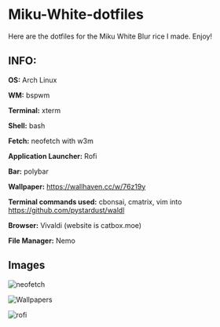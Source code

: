 # Miku-White-dotfiles
Here are the dotfiles for the Miku White Blur rice I made. Enjoy!

## INFO:

**OS:** Arch Linux

**WM:** bspwm

**Terminal:** xterm

**Shell:** bash

**Fetch:** neofetch with w3m

**Application Launcher:** Rofi

**Bar:** polybar

**Wallpaper:** https://wallhaven.cc/w/76z19y

**Terminal commands used:** cbonsai, cmatrix, vim into https://github.com/pystardust/waldl

**Browser:** Vivaldi (website is catbox.moe)

**File Manager:** Nemo


## Images

![neofetch](https://i.imgur.com/I1PZa2W.png)

![Wallpapers](https://i.imgur.com/ob8rgEb.png)

![rofi](https://i.imgur.com/TnWOVYG.png)
